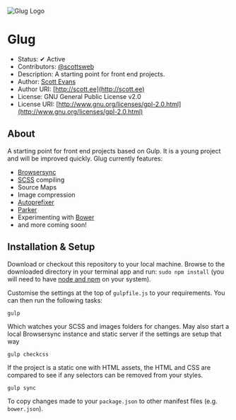![Glug Logo](https://scott.ee/images/glug.png)

# Glug

* Status: ✔ Active
* Contributors: [@scottsweb](http://twitter.com/scottsweb)
* Description: A starting point for front end projects.
* Author: [Scott Evans](http://scott.ee)
* Author URI: [http://scott.ee](http://scott.ee)
* License: GNU General Public License v2.0
* License URI: [http://www.gnu.org/licenses/gpl-2.0.html](http://www.gnu.org/licenses/gpl-2.0.html)

## About

A starting point for front end projects based on Gulp. It is a young project and will be improved quickly. Glug currently features:

* [Browsersync](http://www.browsersync.io/)
* [SCSS](http://sass-lang.com/documentation/file.SASS_REFERENCE.html) compiling
* Source Maps
* Image compression
* [Autoprefixer](https://github.com/postcss/autoprefixer)
* [Parker](https://github.com/katiefenn/parker)
* Experimenting with [Bower](http://bower.io/)
* and more coming soon!

## Installation & Setup

Download or checkout this repository to your local machine. Browse to the downloaded directory in your terminal app and run: `sudo npm install` (you will need to have [node and npm](https://nodejs.org/download/) on your system).

Customise the settings at the top of `gulpfile.js` to your requirements. You can then run the following tasks:

```
gulp
```

Which watches your SCSS and images folders for changes. May also start a local Browsersync instance and static server if the settings are setup that way


```
gulp checkcss
```

If the project is a static one with HTML assets, the HTML and CSS are compared to see if any selectors can be removed from your styles.

```
gulp sync
```

To copy changes made to your `package.json` to other manifest files (e.g. `bower.json`).
